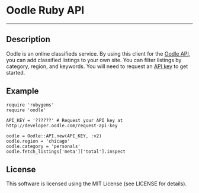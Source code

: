 # Oodle Ruby API
---

## Description

Oodle is an online classifieds service. By using this client for the [Oodle
API](http://developer.oodle.com/), you can add classified listings to your own site. You can filter
listings by category, region, and keywords. You will need to request an [API
key](http://developer.oodle.com/request-api-key) to get started.

## Example

    require 'rubygems'
    require 'oodle'
    
    API_KEY = '??????' # Request your API key at http://developer.oodle.com/request-api-key
    
    oodle = Oodle::API.new(API_KEY, :v2)
    oodle.region = 'chicago'
    oodle.category = 'personals'
    oodle.fetch_listings['meta']['total'].inspect

## License

This software is licensed using the MIT License (see LICENSE for details).
